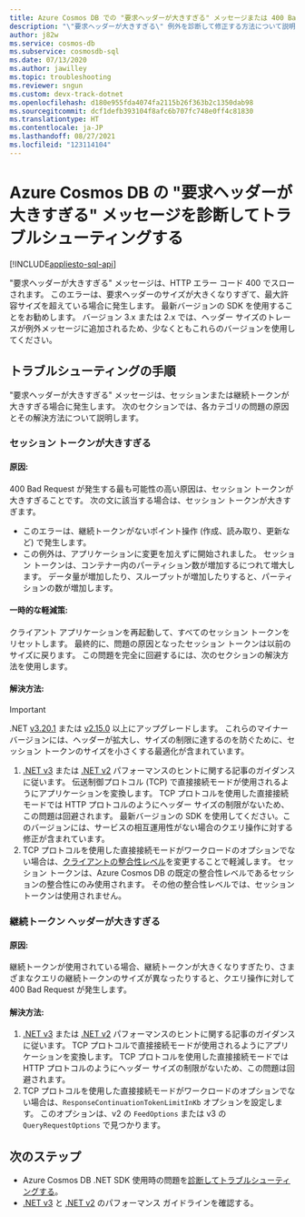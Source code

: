 ```yaml
---
title: Azure Cosmos DB での "要求ヘッダーが大きすぎる" メッセージまたは 400 Bad Request のトラブルシューティング
description: "\"要求ヘッダーが大きすぎる\" 例外を診断して修正する方法について説明します。"
author: j82w
ms.service: cosmos-db
ms.subservice: cosmosdb-sql
ms.date: 07/13/2020
ms.author: jawilley
ms.topic: troubleshooting
ms.reviewer: sngun
ms.custom: devx-track-dotnet
ms.openlocfilehash: d180e955fda4074fa2115b26f363b2c1350dab98
ms.sourcegitcommit: dcf1defb393104f8afc6b707fc748e0ff4c81830
ms.translationtype: HT
ms.contentlocale: ja-JP
ms.lasthandoff: 08/27/2021
ms.locfileid: "123114104"
---
```

# <a name="diagnose-and-troubleshoot-azure-cosmos-db-request-header-too-large-message"></a>Azure Cosmos DB の "要求ヘッダーが大きすぎる" メッセージを診断してトラブルシューティングする
[!INCLUDE[appliesto-sql-api](../includes/appliesto-sql-api.md)]

"要求ヘッダーが大きすぎる" メッセージは、HTTP エラー コード 400 でスローされます。 このエラーは、要求ヘッダーのサイズが大きくなりすぎて、最大許容サイズを超えている場合に発生します。 最新バージョンの SDK を使用することをお勧めします。 バージョン 3.x または 2.x では、ヘッダー サイズのトレースが例外メッセージに追加されるため、少なくともこれらのバージョンを使用してください。

## <a name="troubleshooting-steps"></a>トラブルシューティングの手順
"要求ヘッダーが大きすぎる" メッセージは、セッションまたは継続トークンが大きすぎる場合に発生します。 次のセクションでは、各カテゴリの問題の原因とその解決方法について説明します。

### <a name="session-token-is-too-large"></a>セッション トークンが大きすぎる

#### <a name="cause"></a>原因:
400 Bad Request が発生する最も可能性の高い原因は、セッション トークンが大きすぎることです。 次の文に該当する場合は、セッション トークンが大きすぎます。

* このエラーは、継続トークンがないポイント操作 (作成、読み取り、更新など) で発生します。
* この例外は、アプリケーションに変更を加えずに開始されました。 セッション トークンは、コンテナー内のパーティション数が増加するにつれて増大します。 データ量が増加したり、スループットが増加したりすると、パーティションの数が増加します。

#### <a name="temporary-mitigation"></a>一時的な軽減策: 
クライアント アプリケーションを再起動して、すべてのセッション トークンをリセットします。 最終的に、問題の原因となったセッション トークンは以前のサイズに戻ります。 この問題を完全に回避するには、次のセクションの解決方法を使用します。

#### <a name="solution"></a>解決方法:
> [!IMPORTANT]
> .NET [v3.20.1](https://github.com/Azure/azure-cosmos-dotnet-v3/blob/master/changelog.md) または [v2.15.0](https://github.com/Azure/azure-cosmos-dotnet-v2/blob/master/changelog.md) 以上にアップグレードします。 これらのマイナー バージョンには、ヘッダーが拡大し、サイズの制限に達するのを防ぐために、セッション トークンのサイズを小さくする最適化が含まれています。
1. [.NET v3](performance-tips-dotnet-sdk-v3-sql.md) または [.NET v2](performance-tips.md) パフォーマンスのヒントに関する記事のガイダンスに従います。 伝送制御プロトコル (TCP) で直接接続モードが使用されるようにアプリケーションを変換します。 TCP プロトコルを使用した直接接続モードでは HTTP プロトコルのようにヘッダー サイズの制限がないため、この問題は回避されます。 最新バージョンの SDK を使用してください。このバージョンには、サービスの相互運用性がない場合のクエリ操作に対する修正が含まれています。
1. TCP プロトコルを使用した直接接続モードがワークロードのオプションでない場合は、[クライアントの整合性レベル](how-to-manage-consistency.md)を変更することで軽減します。 セッション トークンは、Azure Cosmos DB の既定の整合性レベルであるセッションの整合性にのみ使用されます。 その他の整合性レベルでは、セッション トークンは使用されません。

### <a name="continuation-token-is-too-large"></a>継続トークン ヘッダーが大きすぎる

#### <a name="cause"></a>原因:
継続トークンが使用されている場合、継続トークンが大きくなりすぎたり、さまざまなクエリの継続トークンのサイズが異なったりすると、クエリ操作に対して 400 Bad Request が発生します。
    
#### <a name="solution"></a>解決方法:
1. [.NET v3](performance-tips-dotnet-sdk-v3-sql.md) または [.NET v2](performance-tips.md) パフォーマンスのヒントに関する記事のガイダンスに従います。 TCP プロトコルで直接接続モードが使用されるようにアプリケーションを変換します。 TCP プロトコルを使用した直接接続モードでは HTTP プロトコルのようにヘッダー サイズの制限がないため、この問題は回避されます。 
1. TCP プロトコルを使用した直接接続モードがワークロードのオプションでない場合は、`ResponseContinuationTokenLimitInKb` オプションを設定します。 このオプションは、v2 の `FeedOptions` または v3 の `QueryRequestOptions` で見つかります。

## <a name="next-steps"></a>次のステップ
* Azure Cosmos DB .NET SDK 使用時の問題を[診断してトラブルシューティングする](troubleshoot-dot-net-sdk.md)。
* [.NET v3](performance-tips-dotnet-sdk-v3-sql.md) と [.NET v2](performance-tips.md) のパフォーマンス ガイドラインを確認する。
